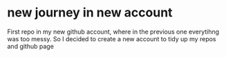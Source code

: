 # new journey in new account
First repo in my new github account, where in the previous one everytihng was too messy. So I decided to create a new account to tidy up my repos and github page

